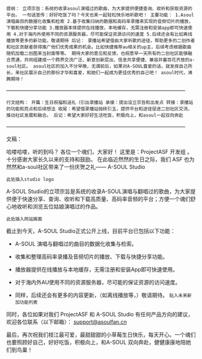 `提纲：
立项宗旨：系统的收录asoul演唱过的歌曲，为大家提供便捷查询、收听和获取资源的平台。
一句话宣传：好好吃饭了吗？今天也来一起轻松快乐地听歌吧！
主要功能：
1.Asoul演唱曲目的数据化收集和检索
2.基于收集归纳的数据和高码率录播来实现的音频切片的播放，下载和快捷分享功能
3.播放器本体提供在线播放，本地缓存，无需注册和安装app即可快速使用
4.对于海内外使用不同的资源服务器，尽可能保证资源访问的速度
5.后续还会有比如离线播放等更多的新功能，敬请期待
后记：
录播站希望借由大家听歌的途径，帮助更多的二创作者和社区贡献者获得推广他们优秀成果的机会。比如快捷推荐au相关的up主，后续考虑根据歌曲随机加载二创图来当封面等等。
期待大家的意见和反馈，也祝愿早一天所有的二创社区能够融合贯通，共同组建成一个跨界交流广泛、新意创新层出、信息共享便捷、兼容并蓄百花齐放的a-soul社区。
asoul社区的加入不分早晚，无谓前后，如果对A-SOUL喜爱的话，就发挥自己所长，来社区展示自己的那份才华和喜爱，和她们一起成为更佳优秀的自己吧！
asoul时代，沸腾期待！`

——————————————————————————————————

`行文结构：
开篇：生日祝福和送礼（引出录播站
承接：提出设立宗旨和出发点
转接：录播站的功能和亮点和后续想法
收尾：希望借录播站抛砖引玉，提供平台和途径促进二创社区交流，推动社区发展和融合。
后记：希望大家好好生活吃饭，积极向上，和asoul一起双向奔赴`

——————————————————————————————————

文稿：

哈喽哈喽，听的到吗？
各位一个魂们，大家好！
这里是：ProjectASF 开发组 。十分感谢大家长久以来的支持和鼓励。
在此临近然然的生日之际，我们 ASF 也为然然和a-soul社区带来了一份庆贺之礼—— A-SOUL Studio

`此处插入studio logo`

A-SOUL Studio的立项宗旨是系统的收录A-SOUL演唱与翻唱过的歌曲，为大家提供便于快速分享、查询、收听和下载高质量、高码率音频的平台；方便一个魂们舒心地收听和浏览五位姑娘演唱过的作品。

`此处插入网站画面`

截止到今天，A-SOUL Studio正式公开上线，目前平台已包括以下功能：

- A-SOUL 演唱与翻唱过的曲目的数据化收集与检索。 

- 收集和整理高码率录播及音频切片的播放、下载与快捷分享功能。

- 播放器提供在线播放与本地缓存，无需注册和安装App即可快速使用。

- 对于海内外AU使用不同的资源服务器，尽可能的保证资源的访问速度。

- 同样，后续还会有更多的内容更新，（如离线播放等，）敬请期待。 `贴入未来新加功能列表`

同时，各位如果对我们 ProjectASF 和 A-SOUL Studio 有任何产品方向的建议，欢迎各位联系（以下邮箱）： support@asoulfan.cn

最后，再次祝我们枝江最可爱，最甜甜甜的小草莓生日快乐，每天开心。一个魂们也要照顾好自己，好好吃饭，积极向上，和A-SOUL 双向奔赴，健健康康地陪她们到鸟巢！
